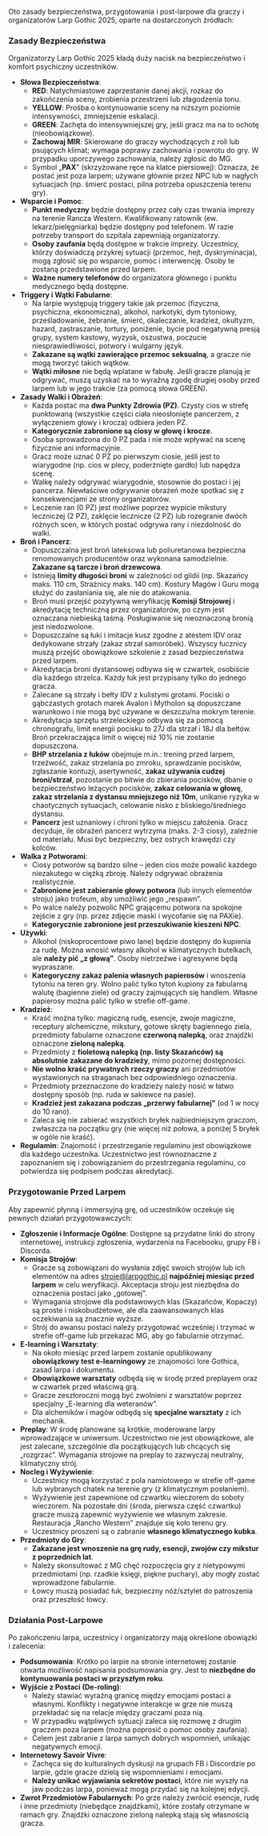 Oto zasady bezpieczeństwa, przygotowania i post-larpowe dla graczy i organizatorów Larp Gothic 2025, oparte na dostarczonych źródłach:

### Zasady Bezpieczeństwa

Organizatorzy Larp Gothic 2025 kładą duży nacisk na bezpieczeństwo i komfort psychiczny uczestników.

*   **Słowa Bezpieczeństwa**:
    *   **RED**: Natychmiastowe zaprzestanie danej akcji, rozkaz do zakończenia sceny, zrobienia przestrzeni lub złagodzenia tonu.
    *   **YELLOW**: Prośba o kontynuowanie sceny na niższym poziomie intensywności, zmniejszenie eskalacji.
    *   **GREEN**: Zachęta do intensywniejszej gry, jeśli gracz ma na to ochotę (nieobowiązkowe).
    *   **Zachowaj MIR**: Skierowane do graczy wychodzących z roli lub psujących klimat; wymaga poprawy zachowania i powrotu do gry. W przypadku uporczywego zachowania, należy zgłosić do MG.
    *   Symbol „**PAX**” (skrzyżowane ręce na klatce piersiowej): Oznacza, że postać jest poza larpem; używane głównie przez NPC lub w nagłych sytuacjach (np. śmierć postaci, pilna potrzeba opuszczenia terenu gry).
*   **Wsparcie i Pomoc**:
    *   **Punkt medyczny** będzie dostępny przez cały czas trwania imprezy na terenie Rancza Western. Kwalifikowany ratownik (ew. lekarz/pielęgniarka) będzie dostępny pod telefonem. W razie potrzeby transport do szpitala zapewniają organizatorzy.
    *   **Osoby zaufania** będą dostępne w trakcie imprezy. Uczestnicy, którzy doświadczą przykrej sytuacji (przemoc, hejt, dyskryminacja), mogą zgłosić się po wsparcie, pomoc i interwencję. Osoby te zostaną przedstawione przed larpem.
    *   **Ważne numery telefonów** do organizatora głównego i punktu medycznego będą dostępne.
*   **Triggery i Wątki Fabularne**:
    *   Na larpie występują triggery takie jak przemoc (fizyczna, psychiczna, ekonomiczna), alkohol, narkotyki, dym tytoniowy, prześladowanie, żebranie, śmierć, okaleczanie, kradzież, okultyzm, hazard, zastraszanie, tortury, poniżenie, bycie pod negatywną presją grupy, system kastowy, wyzysk, oszustwa, poczucie niesprawiedliwości, potwory i wulgarny język.
    *   **Zakazane są wątki zawierające przemoc seksualną**, a gracze nie mogą tworzyć takich wątków.
    *   **Wątki miłosne** nie będą wplatane w fabułę. Jeśli gracze planują je odgrywać, muszą uzyskać na to wyraźną zgodę drugiej osoby przed larpem lub w jego trakcie (za pomocą słowa GREEN).
*   **Zasady Walki i Obrażeń**:
    *   Każda postać ma **dwa Punkty Zdrowia (PZ)**. Czysty cios w strefę punktowaną (wszystkie części ciała nieosłonięte pancerzem, z wyłączeniem głowy i krocza) odbiera jeden PZ.
    *   **Kategorycznie zabronione są ciosy w głowę i krocze**.
    *   Osoba sprowadzona do 0 PZ pada i nie może wpływać na scenę fizycznie ani informacyjnie.
    *   Gracz może uznać 0 PZ po pierwszym ciosie, jeśli jest to wiarygodne (np. cios w plecy, poderżnięte gardło) lub napędza scenę.
    *   Walkę należy odgrywać wiarygodnie, stosownie do postaci i jej pancerza. Niewłaściwe odgrywanie obrażeń może spotkać się z konsekwencjami ze strony organizatorów.
    *   Leczenie ran (0 PZ) jest możliwe poprzez wypicie mikstury leczniczej (2 PZ), zaklęcie lecznicze (2 PZ) lub rozegranie dwóch różnych scen, w których postać odgrywa rany i niezdolność do walki.
*   **Broń i Pancerz**:
    *   Dopuszczalna jest broń lateksowa lub poliuretanowa bezpieczna renomowanych producentów oraz wykonana samodzielnie. **Zakazane są tarcze i broń drzewcowa**.
    *   Istnieją **limity długości broni** w zależności od gildii (np. Skazańcy maks. 110 cm, Strażnicy maks. 140 cm). Kostury Magów i Guru mogą służyć do zasłaniania się, ale nie do atakowania.
    *   Broń musi przejść pozytywną weryfikację **Komisji Strojowej** i akredytację techniczną przez organizatorów, po czym jest oznaczana niebieską taśmą. Posługiwanie się nieoznaczoną bronią jest niedozwolone.
    *   Dopuszczalne są łuki i imitacje kusz zgodne z atestem IDV oraz dedykowane strzały (zakaz strzał samoróbek). Wszyscy łucznicy muszą przejść obowiązkowe szkolenie z zasad bezpieczeństwa przed larpem.
    *   Akredytacja broni dystansowej odbywa się w czwartek, osobiście dla każdego strzelca. Każdy łuk jest przypisany tylko do jednego gracza.
    *   Zalecane są strzały i bełty IDV z kulistymi grotami. Pociski o gąbczastych grotach marek Avalon i Mytholon są dopuszczane warunkowo i nie mogą być używane w deszczu/na mokrym terenie.
    *   Akredytacja sprzętu strzeleckiego odbywa się za pomocą chronografu, limit energii pocisku to 27J dla strzał i 18J dla bełtów. Broń przekraczająca limit o więcej niż 10% nie zostanie dopuszczona.
    *   **BHP strzelania z łuków** obejmuje m.in.: trening przed larpem, trzeźwość, zakaz strzelania po zmroku, sprawdzanie pocisków, zgłaszanie kontuzji, asertywność, **zakaz używania cudzej broni/strzał**, pozostanie po bitwie do zbierania pocisków, dbanie o bezpieczeństwo leżących pocisków, **zakaz celowania w głowę**, **zakaz strzelania z dystansu mniejszego niż 10m**, unikanie ryzyka w chaotycznych sytuacjach, celowanie nisko z bliskiego/średniego dystansu.
    *   **Pancerz** jest uznaniowy i chroni tylko w miejscu założenia. Gracz decyduje, ile obrażeń pancerz wytrzyma (maks. 2-3 ciosy), zależnie od materiału. Musi być bezpieczny, bez ostrych krawędzi czy kolców.
*   **Walka z Potworami**:
    *   Ciosy potworów są bardzo silne – jeden cios może powalić każdego niezakutego w ciężką zbroję. Należy odgrywać obrażenia realistycznie.
    *   **Zabronione jest zabieranie głowy potwora** (lub innych elementów stroju) jako trofeum, aby umożliwić jego „respawn”.
    *   Po walce należy pozwolić NPC grającemu potwora na spokojne zejście z gry (np. przez zdjęcie maski i wycofanie się na PAXie).
    *   **Kategorycznie zabronione jest przeszukiwanie kieszeni NPC**.
*   **Używki**:
    *   Alkohol (niskoprocentowe piwo lane) będzie dostępny do kupienia za rudę. Można wnosić własny alkohol w klimatycznych butelkach, ale **należy pić „z głową”**. Osoby nietrzeźwe i agresywne będą wypraszane.
    *   **Kategoryczny zakaz palenia własnych papierosów** i wnoszenia tytoniu na teren gry. Wolno palić tylko tytoń kupiony za fabularną walutę (bagienne ziele) od graczy zajmujących się handlem. Własne papierosy można palić tylko w strefie off-game.
*   **Kradzież**:
    *   Kraść można tylko: magiczną rudę, esencje, zwoje magiczne, receptury alchemiczne, mikstury, gotowe skręty bagiennego ziela, przedmioty fabularne oznaczone **czerwoną nalepką**, oraz znajdźki oznaczone **zieloną nalepką**.
    *   Przedmioty z **fioletową nalepką (np. listy Skazańców) są absolutnie zakazane do kradzieży**, mimo pozornej dostępności.
    *   **Nie wolno kraść prywatnych rzeczy graczy** ani przedmiotów wystawionych na straganach bez odpowiedniego oznaczenia.
    *   Przedmioty przeznaczone do kradzieży należy nosić w łatwo dostępny sposób (np. ruda w sakiewce na pasie).
    *   **Kradzież jest zakazana podczas „przerwy fabularnej”** (od 1 w nocy do 10 rano).
    *   Zaleca się nie zabierać wszystkich bryłek najbiedniejszym graczom, zwłaszcza na początku gry (nie więcej niż połowa, a poniżej 5 bryłek w ogóle nie kraść).
*   **Regulamin**: Znajomość i przestrzeganie regulaminu jest obowiązkowe dla każdego uczestnika. Uczestnictwo jest równoznaczne z zapoznaniem się i zobowiązaniem do przestrzegania regulaminu, co potwierdza się podpisem podczas akredytacji.

### Przygotowanie Przed Larpem

Aby zapewnić płynną i immersyjną grę, od uczestników oczekuje się pewnych działań przygotowawczych:

*   **Zgłoszenie i Informacje Ogólne**: Dostępne są przydatne linki do strony internetowej, instrukcji zgłoszenia, wydarzenia na Facebooku, grupy FB i Discorda.
*   **Komisja Strojów**:
    *   Gracze są zobowiązani do wysłania zdjęć swoich strojów lub ich elementów na adres stroje@larpgothic.pl **najpóźniej miesiąc przed larpem** w celu weryfikacji. Akceptacja stroju jest niezbędna do oznaczenia postaci jako „gotowej”.
    *   Wymagania strojowe dla podstawowych klas (Skazańców, Kopaczy) są proste i niskobudżetowe, ale dla zaawansowanych klas oczekiwania są znacznie wyższe.
    *   Strój do awansu postaci należy przygotować wcześniej i trzymać w strefie off-game lub przekazać MG, aby go fabularnie otrzymać.
*   **E-learning i Warsztaty**:
    *   Na około miesiąc przed larpem zostanie opublikowany **obowiązkowy test e-learningowy** ze znajomości lore Gothica, zasad larpa i dokumentu.
    *   **Obowiązkowe warsztaty** odbędą się w środę przed preplayem oraz w czwartek przed właściwą grą.
    *   Gracze zeszłoroczni mogą być zwolnieni z warsztatów poprzez specjalny „E-learning dla weteranów”.
    *   Dla alchemików i magów odbędą się **specjalne warsztaty** z ich mechanik.
*   **Preplay**: W środę planowane są krótkie, moderowane larpy wprowadzające w uniwersum. Uczestnictwo nie jest obowiązkowe, ale jest zalecane, szczególnie dla początkujących lub chcących się „rozgrzać”. Wymagania strojowe na preplay to zazwyczaj neutralny, klimatyczny strój.
*   **Nocleg i Wyżywienie**:
    *   Uczestnicy mogą korzystać z pola namiotowego w strefie off-game lub wybranych chatek na terenie gry (z klimatycznym posłaniem).
    *   Wyżywienie jest zapewnione od czwartku wieczorem do soboty wieczorem. Na pozostałe dni (środa, pierwsza część czwartku) gracze muszą zapewnić wyżywienie we własnym zakresie. Restauracja „Rancho Western” znajduje się koło terenu gry.
    *   Uczestnicy proszeni są o zabranie **własnego klimatycznego kubka**.
*   **Przedmioty do Gry**:
    *   **Zakazane jest wnoszenie na grę rudy, esencji, zwojów czy mikstur z poprzednich lat**.
    *   Należy skonsultować z MG chęć rozpoczęcia gry z nietypowymi przedmiotami (np. rzadkie księgi, piękne puchary), aby mogły zostać wprowadzone fabularnie.
    *   Łowcy muszą posiadać łuk, bezpieczny nóż/sztylet do patroszenia oraz przeszłość łowcy.

### Działania Post-Larpowe

Po zakończeniu larpa, uczestnicy i organizatorzy mają określone obowiązki i zalecenia:

*   **Podsumowania**: Krótko po larpie na stronie internetowej zostanie otwarta możliwość napisania podsumowania gry. Jest to **niezbędne do kontynuowania postaci w przyszłym roku**.
*   **Wyjście z Postaci (De-roling)**:
    *   Należy stawiać wyraźną granicę między emocjami postaci a własnymi. Konflikty i negatywne interakcje w grze nie muszą przekładać się na relacje między graczami poza nią.
    *   W przypadku wątpliwych sytuacji zaleca się rozmowę z drugim graczem poza larpem (można poprosić o pomoc osoby zaufania).
    *   Celem jest zabranie z larpa samych dobrych wspomnień, unikając negatywnych emocji.
*   **Internetowy Savoir Vivre**:
    *   Zachęca się do kulturalnych dyskusji na grupach FB i Discordzie po larpie, gdzie gracze dzielą się wspomnieniami i emocjami.
    *   **Należy unikać wyjawiania sekretów postaci**, które nie wyszły na jaw podczas larpa, ponieważ mogą przydać się na kolejnej edycji.
*   **Zwrot Przedmiotów Fabularnych**: Po grze należy zwrócić esencje, rudę i inne przedmioty (niebędące znajdźkami), które zostały otrzymane w ramach gry. Znajdźki oznaczone zieloną nalepką stają się własnością gracza.